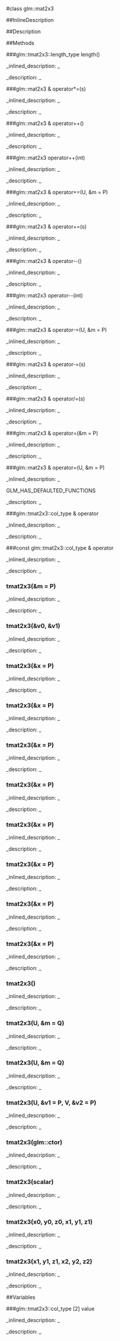 #class glm::mat2x3


<!--
_visible: True_
_advanced: False_
_istemplated: False_
_extends: _
-->

##InlineDescription






##Description





##Methods



###glm::tmat2x3::length_type length()

<!--
_syntax: length()_
_name: length_
_returns: glm::tmat2x3::length_type_
_returns_description: _
_parameters: _
_access: public_
_version_started: 0.10.0_
_version_deprecated: _
_summary: _
_constant: False_
_static: True_
_visible: True_
_advanced: False_
-->

_inlined_description: _







_description: _







<!----------------------------------------------------------------------------->

###glm::mat2x3 & operator*=(s)

<!--
_syntax: operator*=(s)_
_name: operator*=_
_returns: glm::mat2x3 &_
_returns_description: _
_parameters: U s_
_access: public_
_version_started: 0.10.0_
_version_deprecated: _
_summary: _
_constant: False_
_static: False_
_visible: True_
_advanced: False_
-->

_inlined_description: _







_description: _







<!----------------------------------------------------------------------------->

###glm::mat2x3 & operator++()

<!--
_syntax: operator++()_
_name: operator++_
_returns: glm::mat2x3 &_
_returns_description: _
_parameters: _
_access: public_
_version_started: 0.10.0_
_version_deprecated: _
_summary: _
_constant: False_
_static: False_
_visible: True_
_advanced: False_
-->

_inlined_description: _







_description: _







<!----------------------------------------------------------------------------->

###glm::mat2x3 operator++(int)

<!--
_syntax: operator++(int)_
_name: operator++_
_returns: glm::mat2x3_
_returns_description: _
_parameters: int _
_access: public_
_version_started: 0.10.0_
_version_deprecated: _
_summary: _
_constant: False_
_static: False_
_visible: True_
_advanced: False_
-->

_inlined_description: _







_description: _







<!----------------------------------------------------------------------------->

###glm::mat2x3 & operator+=(U, &m = P)

<!--
_syntax: operator+=(U, &m = P)_
_name: operator+=_
_returns: glm::mat2x3 &_
_returns_description: _
_parameters: const tmat2x3< U, P > &m=P_
_access: public_
_version_started: 0.10.0_
_version_deprecated: _
_summary: _
_constant: False_
_static: False_
_visible: True_
_advanced: False_
-->

_inlined_description: _







_description: _







<!----------------------------------------------------------------------------->

###glm::mat2x3 & operator+=(s)

<!--
_syntax: operator+=(s)_
_name: operator+=_
_returns: glm::mat2x3 &_
_returns_description: _
_parameters: U s_
_access: public_
_version_started: 0.10.0_
_version_deprecated: _
_summary: _
_constant: False_
_static: False_
_visible: True_
_advanced: False_
-->

_inlined_description: _







_description: _







<!----------------------------------------------------------------------------->

###glm::mat2x3 & operator--()

<!--
_syntax: operator--()_
_name: operator--_
_returns: glm::mat2x3 &_
_returns_description: _
_parameters: _
_access: public_
_version_started: 0.10.0_
_version_deprecated: _
_summary: _
_constant: False_
_static: False_
_visible: True_
_advanced: False_
-->

_inlined_description: _







_description: _







<!----------------------------------------------------------------------------->

###glm::mat2x3 operator--(int)

<!--
_syntax: operator--(int)_
_name: operator--_
_returns: glm::mat2x3_
_returns_description: _
_parameters: int _
_access: public_
_version_started: 0.10.0_
_version_deprecated: _
_summary: _
_constant: False_
_static: False_
_visible: True_
_advanced: False_
-->

_inlined_description: _







_description: _







<!----------------------------------------------------------------------------->

###glm::mat2x3 & operator-=(U, &m = P)

<!--
_syntax: operator-=(U, &m = P)_
_name: operator-=_
_returns: glm::mat2x3 &_
_returns_description: _
_parameters: const tmat2x3< U, P > &m=P_
_access: public_
_version_started: 0.10.0_
_version_deprecated: _
_summary: _
_constant: False_
_static: False_
_visible: True_
_advanced: False_
-->

_inlined_description: _







_description: _







<!----------------------------------------------------------------------------->

###glm::mat2x3 & operator-=(s)

<!--
_syntax: operator-=(s)_
_name: operator-=_
_returns: glm::mat2x3 &_
_returns_description: _
_parameters: U s_
_access: public_
_version_started: 0.10.0_
_version_deprecated: _
_summary: _
_constant: False_
_static: False_
_visible: True_
_advanced: False_
-->

_inlined_description: _







_description: _







<!----------------------------------------------------------------------------->

###glm::mat2x3 & operator/=(s)

<!--
_syntax: operator/=(s)_
_name: operator/=_
_returns: glm::mat2x3 &_
_returns_description: _
_parameters: U s_
_access: public_
_version_started: 0.10.0_
_version_deprecated: _
_summary: _
_constant: False_
_static: False_
_visible: True_
_advanced: False_
-->

_inlined_description: _







_description: _







<!----------------------------------------------------------------------------->

###glm::mat2x3 & operator=(&m = P)

<!--
_syntax: operator=(&m = P)_
_name: operator=_
_returns: glm::mat2x3 &_
_returns_description: _
_parameters: const glm::mat2x3 &m=P_
_access: public_
_version_started: 0.10.0_
_version_deprecated: _
_summary: _
_constant: False_
_static: False_
_visible: True_
_advanced: False_
-->

_inlined_description: _







_description: _







<!----------------------------------------------------------------------------->

###glm::mat2x3 & operator=(U, &m = P)

<!--
_syntax: operator=(U, &m = P)_
_name: operator=_
_returns: glm::mat2x3 &_
_returns_description: _
_parameters: const tmat2x3< U, P > &m=P_
_access: public_
_version_started: 0.10.0_
_version_deprecated: _
_summary: _
_constant: False_
_static: False_
_visible: True_
_advanced: False_
-->

_inlined_description: _

GLM_HAS_DEFAULTED_FUNCTIONS





_description: _







<!----------------------------------------------------------------------------->

###glm::tmat2x3::col_type & operator[](i)

<!--
_syntax: operator[](i)_
_name: operator[]_
_returns: glm::tmat2x3::col_type &_
_returns_description: _
_parameters: glm::tmat2x3::length_type i_
_access: public_
_version_started: 0.10.0_
_version_deprecated: _
_summary: _
_constant: False_
_static: False_
_visible: True_
_advanced: False_
-->

_inlined_description: _







_description: _







<!----------------------------------------------------------------------------->

###const glm::tmat2x3::col_type & operator[](i)

<!--
_syntax: operator[](i)_
_name: operator[]_
_returns: const glm::tmat2x3::col_type &_
_returns_description: _
_parameters: glm::tmat2x3::length_type i_
_access: public_
_version_started: 0.10.0_
_version_deprecated: _
_summary: _
_constant: False_
_static: False_
_visible: True_
_advanced: False_
-->

_inlined_description: _







_description: _







<!----------------------------------------------------------------------------->

### tmat2x3(&m = P)

<!--
_syntax: tmat2x3(&m = P)_
_name: tmat2x3_
_returns: _
_returns_description: _
_parameters: const glm::mat2x3 &m=P_
_access: public_
_version_started: 0.10.0_
_version_deprecated: _
_summary: _
_constant: False_
_static: False_
_visible: True_
_advanced: False_
-->

_inlined_description: _







_description: _







<!----------------------------------------------------------------------------->

### tmat2x3(&v0, &v1)

<!--
_syntax: tmat2x3(&v0, &v1)_
_name: tmat2x3_
_returns: _
_returns_description: _
_parameters: const glm::tmat2x3::col_type &v0, const glm::tmat2x3::col_type &v1_
_access: public_
_version_started: 0.10.0_
_version_deprecated: _
_summary: _
_constant: False_
_static: False_
_visible: True_
_advanced: False_
-->

_inlined_description: _







_description: _







<!----------------------------------------------------------------------------->

### tmat2x3(&x = P)

<!--
_syntax: tmat2x3(&x = P)_
_name: tmat2x3_
_returns: _
_returns_description: _
_parameters: const glm::mat2 &x=P_
_access: public_
_version_started: 0.10.0_
_version_deprecated: _
_summary: _
_constant: False_
_static: False_
_visible: True_
_advanced: False_
-->

_inlined_description: _







_description: _







<!----------------------------------------------------------------------------->

### tmat2x3(&x = P)

<!--
_syntax: tmat2x3(&x = P)_
_name: tmat2x3_
_returns: _
_returns_description: _
_parameters: const glm::mat3 &x=P_
_access: public_
_version_started: 0.10.0_
_version_deprecated: _
_summary: _
_constant: False_
_static: False_
_visible: True_
_advanced: False_
-->

_inlined_description: _







_description: _







<!----------------------------------------------------------------------------->

### tmat2x3(&x = P)

<!--
_syntax: tmat2x3(&x = P)_
_name: tmat2x3_
_returns: _
_returns_description: _
_parameters: const glm::mat4 &x=P_
_access: public_
_version_started: 0.10.0_
_version_deprecated: _
_summary: _
_constant: False_
_static: False_
_visible: True_
_advanced: False_
-->

_inlined_description: _







_description: _







<!----------------------------------------------------------------------------->

### tmat2x3(&x = P)

<!--
_syntax: tmat2x3(&x = P)_
_name: tmat2x3_
_returns: _
_returns_description: _
_parameters: const glm::mat2x4 &x=P_
_access: public_
_version_started: 0.10.0_
_version_deprecated: _
_summary: _
_constant: False_
_static: False_
_visible: True_
_advanced: False_
-->

_inlined_description: _







_description: _







<!----------------------------------------------------------------------------->

### tmat2x3(&x = P)

<!--
_syntax: tmat2x3(&x = P)_
_name: tmat2x3_
_returns: _
_returns_description: _
_parameters: const glm::mat3x2 &x=P_
_access: public_
_version_started: 0.10.0_
_version_deprecated: _
_summary: _
_constant: False_
_static: False_
_visible: True_
_advanced: False_
-->

_inlined_description: _







_description: _







<!----------------------------------------------------------------------------->

### tmat2x3(&x = P)

<!--
_syntax: tmat2x3(&x = P)_
_name: tmat2x3_
_returns: _
_returns_description: _
_parameters: const glm::mat3x4 &x=P_
_access: public_
_version_started: 0.10.0_
_version_deprecated: _
_summary: _
_constant: False_
_static: False_
_visible: True_
_advanced: False_
-->

_inlined_description: _







_description: _







<!----------------------------------------------------------------------------->

### tmat2x3(&x = P)

<!--
_syntax: tmat2x3(&x = P)_
_name: tmat2x3_
_returns: _
_returns_description: _
_parameters: const glm::mat4x2 &x=P_
_access: public_
_version_started: 0.10.0_
_version_deprecated: _
_summary: _
_constant: False_
_static: False_
_visible: True_
_advanced: False_
-->

_inlined_description: _







_description: _







<!----------------------------------------------------------------------------->

### tmat2x3(&x = P)

<!--
_syntax: tmat2x3(&x = P)_
_name: tmat2x3_
_returns: _
_returns_description: _
_parameters: const glm::mat4x3 &x=P_
_access: public_
_version_started: 0.10.0_
_version_deprecated: _
_summary: _
_constant: False_
_static: False_
_visible: True_
_advanced: False_
-->

_inlined_description: _







_description: _







<!----------------------------------------------------------------------------->

### tmat2x3()

<!--
_syntax: tmat2x3()_
_name: tmat2x3_
_returns: _
_returns_description: _
_parameters: _
_access: public_
_version_started: 0.10.0_
_version_deprecated: _
_summary: _
_constant: False_
_static: False_
_visible: True_
_advanced: False_
-->

_inlined_description: _







_description: _







<!----------------------------------------------------------------------------->

### tmat2x3(U, &m = Q)

<!--
_syntax: tmat2x3(U, &m = Q)_
_name: tmat2x3_
_returns: _
_returns_description: _
_parameters: const tmat2x3< U, Q > &m=Q_
_access: public_
_version_started: 0.10.0_
_version_deprecated: _
_summary: _
_constant: False_
_static: False_
_visible: True_
_advanced: False_
-->

_inlined_description: _







_description: _







<!----------------------------------------------------------------------------->

### tmat2x3(U, &m = Q)

<!--
_syntax: tmat2x3(U, &m = Q)_
_name: tmat2x3_
_returns: _
_returns_description: _
_parameters: const tmat2x3< U, Q > &m=Q_
_access: public_
_version_started: 0.10.0_
_version_deprecated: _
_summary: _
_constant: False_
_static: False_
_visible: True_
_advanced: False_
-->

_inlined_description: _







_description: _







<!----------------------------------------------------------------------------->

### tmat2x3(U, &v1 = P, V, &v2 = P)

<!--
_syntax: tmat2x3(U, &v1 = P, V, &v2 = P)_
_name: tmat2x3_
_returns: _
_returns_description: _
_parameters: const tvec3< U, P > &v1=P, const tvec3< V, P > &v2=P_
_access: public_
_version_started: 0.10.0_
_version_deprecated: _
_summary: _
_constant: False_
_static: False_
_visible: True_
_advanced: False_
-->

_inlined_description: _







_description: _







<!----------------------------------------------------------------------------->

### tmat2x3(glm::ctor)

<!--
_syntax: tmat2x3(glm::ctor)_
_name: tmat2x3_
_returns: _
_returns_description: _
_parameters: glm::ctor _
_access: public_
_version_started: 0.10.0_
_version_deprecated: _
_summary: _
_constant: False_
_static: False_
_visible: True_
_advanced: False_
-->

_inlined_description: _







_description: _







<!----------------------------------------------------------------------------->

### tmat2x3(scalar)

<!--
_syntax: tmat2x3(scalar)_
_name: tmat2x3_
_returns: _
_returns_description: _
_parameters: T scalar_
_access: public_
_version_started: 0.10.0_
_version_deprecated: _
_summary: _
_constant: False_
_static: False_
_visible: True_
_advanced: False_
-->

_inlined_description: _







_description: _







<!----------------------------------------------------------------------------->

### tmat2x3(x0, y0, z0, x1, y1, z1)

<!--
_syntax: tmat2x3(x0, y0, z0, x1, y1, z1)_
_name: tmat2x3_
_returns: _
_returns_description: _
_parameters: T x0, T y0, T z0, T x1, T y1, T z1_
_access: public_
_version_started: 0.10.0_
_version_deprecated: _
_summary: _
_constant: False_
_static: False_
_visible: True_
_advanced: False_
-->

_inlined_description: _







_description: _







<!----------------------------------------------------------------------------->

### tmat2x3(x1, y1, z1, x2, y2, z2)

<!--
_syntax: tmat2x3(x1, y1, z1, x2, y2, z2)_
_name: tmat2x3_
_returns: _
_returns_description: _
_parameters: X1 x1, Y1 y1, Z1 z1, X2 x2, Y2 y2, Z2 z2_
_access: public_
_version_started: 0.10.0_
_version_deprecated: _
_summary: _
_constant: False_
_static: False_
_visible: True_
_advanced: False_
-->

_inlined_description: _







_description: _







<!----------------------------------------------------------------------------->

##Variables



###glm::tmat2x3::col_type [2] value

<!--
_name: value_
_type: glm::tmat2x3::col_type [2]_
_access: private_
_version_started: 0.10.0_
_version_deprecated: _
_summary: _
_visible: True_
_constant: False_
_advanced: False_
-->

_inlined_description: _







_description: _







<!----------------------------------------------------------------------------->

